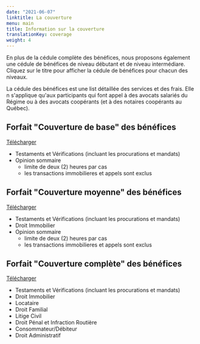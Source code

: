 ```yaml
---
date: "2021-06-07"
linktitle: La couverture
menu: main
title: Information sur la couverture
translationKey: coverage
weight: 4
---
```


En plus de la cédule complète des bénéfices, nous proposons également une cédule de bénéfices de niveau débutant et de niveau intermédiare. Cliquez sur le titre pour afficher la cédule de bénéfices pour chacun des niveaux.

La cédule des bénéfices est une list détaillée des services et des frais. Elle n s'applique qu'aux participants qui font appel à des avocats salariés du Régime ou à des avocats coopérants (et à des notaires coopérants au Québec).  

## Forfait "Couverture de base" des bénéfices 
[Télécharger](/pdf/FRENCH%20Benefit%20Schedule%20(ENTRY)%202020_01_01.pdf)
- Testaments et Vérifications (incluant les procurations et mandats)
- Opinion sommaire
  - limite de deux (2) heures par cas
  - les transactions immobilieres et appels sont exclus    

## Forfait "Couverture moyenne" des bénéfices
[Télécharger](/pdf/FRENCH%20Benefit%20Schedule%20(MID-LEVEL)%202020_01_01.pdf)  
- Testaments et Vérifications (incluant les procurations et mandats)
- Droit Immobilier
- Opinion sommaire
  - limite de deux (2) heures par cas
  - les transactions immobilieres et appels sont exclus

## Forfait "Couverture complète" des bénéfices
[Télécharger](/pdf/FRENCH%20Benefit%20Schedule%20(FULL)%202020_01_01.pdf)  
- Testaments et Vérifications (incluant les procurations et mandats)  
- Droit Immobilier  
- Locataire  
- Droit Familial  
- Litige Civil  
- Droit Pénal et Infraction Routière  
- Consommateur/Débiteur  
- Droit Administratif